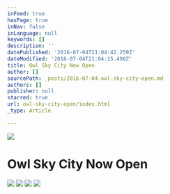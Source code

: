 ```yaml
---
inFeed: true
hasPage: true
inNav: false
inLanguage: null
keywords: []
description: ''
datePublished: '2016-07-04T21:04:42.259Z'
dateModified: '2016-07-04T21:04:15.490Z'
title: Owl Sky City Now Open
author: []
sourcePath: _posts/2016-07-04-owl-sky-city-open.md
authors: []
publisher: null
starred: true
url: owl-sky-city-open/index.html
_type: Article

---
```

![](https://the-grid-user-content.s3-us-west-2.amazonaws.com/97b2af9c-da74-4cc9-a5c2-4fe603672787.png)

# Owl Sky City Now Open
![](https://the-grid-user-content.s3-us-west-2.amazonaws.com/4ddc530b-2e45-4154-8088-6ad07b9f416b.png)
![](https://the-grid-user-content.s3-us-west-2.amazonaws.com/c997de78-3125-41b6-9b79-5bf7f4a91f42.png)
![](https://the-grid-user-content.s3-us-west-2.amazonaws.com/97f2b749-0ec7-499f-960e-83bdccd9275f.png)
![](https://the-grid-user-content.s3-us-west-2.amazonaws.com/74a52d02-f61b-4769-858e-bcff1721ff5f.png)